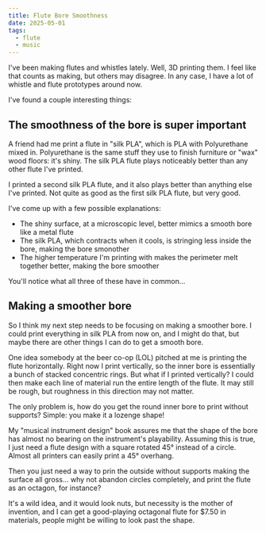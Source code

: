 ```yaml
---
title: Flute Bore Smoothness
date: 2025-05-01
tags:
  - flute
  - music
---
```


I've been making flutes and whistles lately.
Well, 3D printing them. I feel like that counts as making, but others may disagree.
In any case, I have a lot of whistle and flute prototypes around now.

I've found a couple interesting things:

## The smoothness of the bore is super important

A friend had me print a flute in "silk PLA", which is PLA with Polyurethane mixed in.
Polyurethane is the same stuff they use to finish furniture or "wax" wood floors:
it's shiny.
The silk PLA flute plays noticeably better than any other flute I've printed.

I printed a second silk PLA flute, and it also plays better than
anything else I've printed. Not quite as good as the first silk PLA flute,
but very good.

I've come up with a few possible explanations:

* The shiny surface, at a microscopic level, better mimics a smooth bore like a metal flute
* The silk PLA, which contracts when it cools, is stringing less inside the bore, making the bore smonother
* The higher temperature I'm printing with makes the perimeter melt together better, making the bore smoother

You'll notice what all three of these have in common...


## Making a smoother bore

So I think my next step needs to be focusing on making a smoother bore.
I could print everything in silk PLA from now on,
and I might do that,
but maybe there are other things I can do to get a smooth bore.

One idea somebody at the beer co-op (LOL) pitched at me is printing the flute horizontally.
Right now I print vertically, so the inner bore is essentially a bunch of stacked concentric rings.
But what if I printed vertically? 
I could then make each line of material run the entire length of the flute.
It may still be rough, but roughness in this direction may not matter.

The only problem is, how do you get the round inner bore to print without supports?
Simple: you make it a lozenge shape!

My "musical instrument design" book assures me that the shape of the bore has almost no bearing on the instrument's playability.
Assuming this is true,
I just need a flute design with a square rotated 45° instead of a circle.
Almost all printers can easily print a 45° overhang.

Then you just need a way to prin the outside without supports making the surface all gross...
why not abandon circles completely,
and print the flute as an octagon, for instance?

It's a wild idea,
and it would look nuts,
but necessity is the mother of invention,
and I can get a good-playing octagonal flute for $7.50 in materials,
people might be willing to look past the shape.

